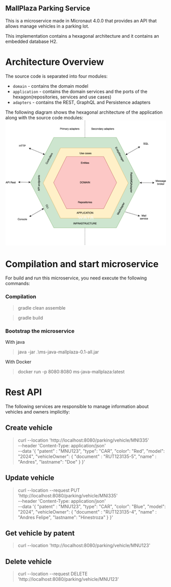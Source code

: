 ## MallPlaza Parking Service

This is a microservice made in Micronaut 4.0.0 that provides an API that allows manage vehicles in a parking lot.

This implementation contains a hexagonal architecture and it contains an embedded database H2.

# Architecture Overview

The source code is separated into four modules:

* `domain` - contains the domain model
* `application` - contains the domain services and the ports of the hexagon(repositories, services and use cases)
* `adapters` - contains the REST, GraphQL and Persistence adapters

The following diagram shows the hexagonal architecture of the application along with the source code modules:
![Hexagonal Architecture Modules](docs/hexagonal-architecture.png)

# Compilation and start microservice

For build and run this microservice, you need execute the following commands:

### Compilation

> gradle clean assemble

> gradle build


### Bootstrap the microservice

With java
> java -jar .\ms-java-mallplaza-0.1-all.jar

With Docker
> docker run -p 8080:8080 ms-java-mallplaza:latest


# Rest API

The following services are responsible to manage information about vehicles and owners implicitly:

## Create vehicle

>  curl --location 'http://localhost:8080/parking/vehicle/MNI335' \
--header 'Content-Type: application/json' \
--data '{
"patent" : "MNU123",
"type": "CAR",
"color": "Red",
"model": "2024",
"vehicleOwner": {
"document" : "RUT123135-5",
"name" : "Andres",
"lastname": "Doe"
}
}'

## Update vehicle

> curl --location --request PUT 'http://localhost:8080/parking/vehicle/MNI335' \
--header 'Content-Type: application/json' \
--data '{
"patent" : "MNU123",
"type": "CAR",
"color": "Blue",
"model": "2024",
"vehicleOwner": {
"document" : "RUT123135-4",
"name" : "Andres Felipe",
"lastname": "Hinestroza"
}
}'

## Get vehicle by patent

> curl --location 'http://localhost:8080/parking/vehicle/MNU123'

## Delete vehicle

> curl --location --request DELETE 'http://localhost:8080/parking/vehicle/MNU123'
